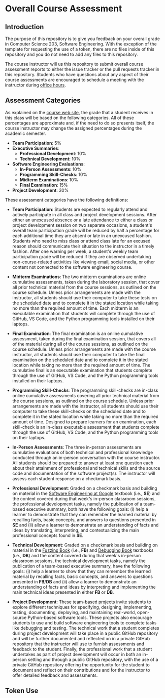 # Overall Course Assessment

## Introduction

The purpose of this repository is to give you feedback on your overall grade in
Computer Science 203, Software Engineering. With the exception of the template
for requesting the use of a token, there are no files inside of this repository
and you do not need to add any files to this repository.

The course instructor will us this repository to submit overall course
assessment reports to either the issue tracker or the pull requests tracker in
this repository. Students who have questions about any aspect of their course
assessments are encouraged to schedule a meeting with the instructor during
[office hours](https://www.gregorykapfhammer.com/schedule/).

## Assessment Categories

As explained on the [course web site](https://developerdevelopment.com/), the
grade that a student receives in this class will be based on the following
categories. All of these percentages are approximate and, if the need to do so
presents itself, the course instructor may change the assigned percentages
during the academic semester.

- **Team Participation**: 5%
- **Executive Summaries**:
  - **Professional Development**: 10%
  - **Technical Development**: 10%
- **Software Engineering Evaluations**:
  - **In-Person Assessments**: 10%
  - **Programming Skill-Checks**: 10%
  - **Midterm Examinations**: 10%
  - **Final Examination**: 15%
- **Project Development**: 30%

These assessment categories have the following definitions:

- **Team Participation**: Students are expected to regularly attend and
actively participate in all class and project development sessions. After
either an unexcused absence or a late attendance to either a class or project
development session on two separate occasions, a student's overall team
participation grade will be reduced by half a percentage for each additional
time they are absent or late in an unexcused fashion. Students who need to miss
class or attend class late for an excused reason should communicate their
situation to the instructor in a timely fashion. After one warning per week, a
student's weekly team participation grade will be reduced if they are observed
undertaking non-course-related activities like viewing email, social media, or
other content not connected to the software engineering course.

- **Midterm Examinations**: The two midterm examinations are online cumulative
assessments, taken during the laboratory session, that cover all prior
technical material from the course sessions, as outlined on the course
schedule. Unless prior arrangements are made with the instructor, all students
should use their computer to take these tests on the scheduled date and to
complete it in the stated location while taking no more than the required
amount of time. Each midterm is an executable examination that students will
complete through the use of GitHub, VS Code, and the Python programming tools
installed on their laptops.

- **Final Examination**: The final examination is an online cumulative
assessment, taken during the final examination session, that covers all of the
material during all of the course sessions, as outlined on the course schedule.
Unless prior arrangements are made with the course instructor, all students
should use their computer to take the final examination on the scheduled date
and to complete it in the stated location while taking no more than the
required amount of time. The cumulative final is an executable examination that
students complete through the use of GitHub, VS Code, and the Python
programming tools installed on their laptops.

- **Programming Skill-Checks**: The programming skill-checks are in-class
online cumulative assessments covering all prior technical material from the
course sessions, as outlined on the course schedule. Unless prior arrangements
are made with the instructor, all students should use their computer to take
these skill-checks on the scheduled date and to complete it in the stated
location while taking no more than the required amount of time. Designed to
prepare learners for an examination, each skill-check is an in-class executable
assessment that students complete through the use of GitHub, VS Code, and the
Python programming tools on their laptops.

- **In-Person Assessments**: The three in-person assessments are cumulative
evaluations of both technical and professional knowledge conducted through an
in-person conversation with the course instructor. All students should be
prepared to answer at least one question each about their attainment of
professional and technical skills and the source code and documentation of the
software project(s). The instructor will assess each student response on a
checkmark basis.

- **Professional Development**: Graded on a checkmark basis and building on
material in the [Software Engineering at
Google](https://abseil.io/resources/swe-book) textbook (i.e., **SE**) and the
content covered during that week's in-person classroom sessions, the
professional development tasks, namely the publication of a team-based
executive summary, both have the following goals: (i) help a learner to
demonstrate that they can remember the learned material by recalling facts,
basic concepts, and answers to questions presented in **SE** and (ii) allow a
learner to demonstrate an understanding of facts and ideas by translating,
interpreting, and contextualizing the main professional concepts found in
**SE**.

- **Technical Development**: Graded on a checkmark basis and building on
material in the [Fuzzing Book](https://www.fuzzingbook.org/) (i.e., **FB**) and
[Debugging Book](https://www.debuggingbook.org/) textbooks (i.e., **DB**) and
the content covered during that week's in-person classroom sessions, the
technical development tasks, namely the publication of a team-based executive
summary, have the following goals: (i) help a learner to show that they can
remember the learned material by recalling facts, basic concepts, and answers
to questions presented in **FB**/**DB** and (ii) allow a learner to demonstrate
an understanding of facts and ideas by interpreting and implementing the main
technical ideas presented in either **FB** or **DB**.

- **Project Development**: These team-based projects invite students to explore
different techniques for specifying, designing, implementing, testing,
documenting, deploying, and maintaining real-world, open-source Python-based
software tools. These projects also encourage students to use and build
software engineering tools to complete tasks like debugging and testing. The
technical work that a student completes during project development will take
place in a public GitHub repository and will be further documented and
reflected on in a private GitHub repository that the instructor will use to
furnish assessments and feedback to the student. Finally, the professional work
that a student undertakes as part of project development will occur in both an
in-person setting and through a public GitHub repository, with the use of a
private GitHub repository offering the opportunity for the student to document
and reflect on their contributions and for the instructor to offer detailed
feedback and assessments.

## Token Use


